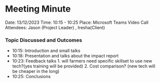 # Meeting Minute

Date: 13/12/2023
Time: 10:15 - 10:25
Place: Microsoft Teams Video Call
Attendees: Jason (Project Leader) , Iresha(Client)

### Topic Discussed and Outcomes

- 10:15: Introduction and small talks
- 10:18: Presentation and talks about the impact report
- 10:23: Feedback talks 1. will farmers need specific skillset to use new tech?(yes training will be provided) 2. Cost comparison? (new tech will be cheaper in the long)
- 10:25: Conclusions

